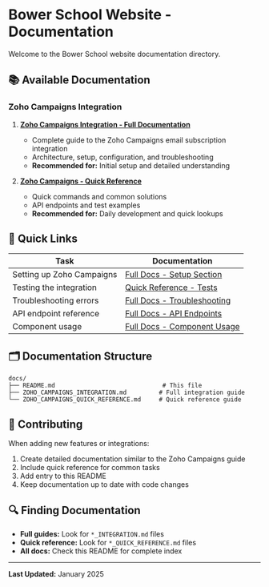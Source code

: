 # Bower School Website - Documentation

Welcome to the Bower School website documentation directory.

## 📚 Available Documentation

### Zoho Campaigns Integration

1. **[Zoho Campaigns Integration - Full Documentation](./ZOHO_CAMPAIGNS_INTEGRATION.md)**
   - Complete guide to the Zoho Campaigns email subscription integration
   - Architecture, setup, configuration, and troubleshooting
   - **Recommended for:** Initial setup and detailed understanding

2. **[Zoho Campaigns - Quick Reference](./ZOHO_CAMPAIGNS_QUICK_REFERENCE.md)**
   - Quick commands and common solutions
   - API endpoints and test examples
   - **Recommended for:** Daily development and quick lookups

## 🚀 Quick Links

| Task | Documentation |
|------|---------------|
| Setting up Zoho Campaigns | [Full Docs - Setup Section](./ZOHO_CAMPAIGNS_INTEGRATION.md#setup--configuration) |
| Testing the integration | [Quick Reference - Tests](./ZOHO_CAMPAIGNS_QUICK_REFERENCE.md#-quick-tests) |
| Troubleshooting errors | [Full Docs - Troubleshooting](./ZOHO_CAMPAIGNS_INTEGRATION.md#troubleshooting) |
| API endpoint reference | [Full Docs - API Endpoints](./ZOHO_CAMPAIGNS_INTEGRATION.md#api-endpoints) |
| Component usage | [Full Docs - Component Usage](./ZOHO_CAMPAIGNS_INTEGRATION.md#component-usage) |

## 🗂️ Documentation Structure

```
docs/
├── README.md                              # This file
├── ZOHO_CAMPAIGNS_INTEGRATION.md         # Full integration guide
└── ZOHO_CAMPAIGNS_QUICK_REFERENCE.md     # Quick reference guide
```

## 📝 Contributing

When adding new features or integrations:

1. Create detailed documentation similar to the Zoho Campaigns guide
2. Include quick reference for common tasks
3. Add entry to this README
4. Keep documentation up to date with code changes

## 🔍 Finding Documentation

- **Full guides:** Look for `*_INTEGRATION.md` files
- **Quick reference:** Look for `*_QUICK_REFERENCE.md` files
- **All docs:** Check this README for complete index

---

**Last Updated:** January 2025
